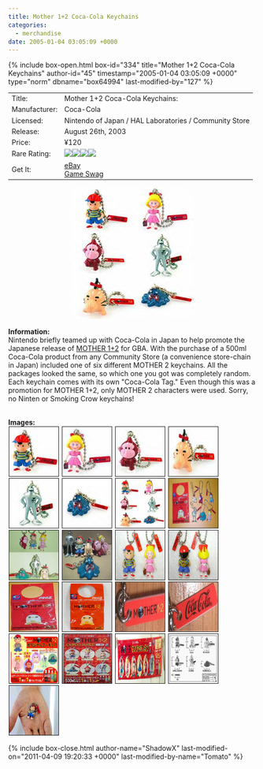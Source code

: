 ```yaml
---
title: Mother 1+2 Coca-Cola Keychains
categories:
  - merchandise
date: 2005-01-04 03:05:09 +0000
---
```

{% include box-open.html box-id="334" title="Mother 1+2 Coca-Cola Keychains" author-id="45" timestamp="2005-01-04 03:05:09 +0000" type="norm" dbname="box64994" last-modified-by="127" %}
<div class="gameinfo">
	<table>
		<tr>
			<td class="label">Title:</td>
			<td>Mother 1+2 Coca-Cola Keychains:</td>
		</tr>
		<tr>
			<td class="label">Manufacturer:</td>
			<td>Coca-Cola</td>
		</tr>
		<tr>
			<td class="label">Licensed:</td>
			<td>Nintendo of Japan / HAL Laboratories / Community Store</td>
		</tr>
		<tr>
			<td class="label">Release:</td>
			<td>August 26th, 2003</td>
		</tr>
		<tr>
			<td class="label">Price:</td>
			<td>¥120</td>
		</tr>
		<tr>
			<td class="label">Rare Rating:</td>
			<td><img src="http - //starmen.net/merchandise/images/ness_icon.gif" /><img src="http - //starmen.net/merchandise/images/ness_icon.gif" /><img src="http - //starmen.net/merchandise/images/ness_icon.gif" /><img src="http - //starmen.net/merchandise/images/ness_icon.gif" /></td>
		</tr>
		<tr>
			<td class="label">Get It:</td>
			<td><a href="http://www.ebay.com">eBay</a>
                        <br /><a href="http://gameswag.com/view/mother-12-coca-cola-keychains/">Game Swag</a></td>
		</tr>
	</table>
</div>

<p>
	<center>
	<img src="/merchandise/images/m12cck_title.jpg" border="0" title="Mother 1+2 Coca-Cola Keychains:" />
	</center>
</p>

<b>Information:</b>
	<br />
	Nintendo briefly teamed up with Coca-Cola in Japan to help promote the Japanese release of <a href="http://starmen.net/merchandise/games/mother12.php">MOTHER 1+2</a> for GBA. 
	With the purchase of a 500ml Coca-Cola product from any Community Store (a convenience store-chain in Japan) included 
	one of six different MOTHER 2 keychains. All the packages looked the same, so which one you got was completely random. Each keychain comes with its own "Coca-Cola Tag." Even though this was a 
	promotion for MOTHER 1+2, only MOTHER 2 characters were used. Sorry, no Ninten or Smoking Crow keychains!
<br /><br />

<b>Images:</b>
	<br /><a href="/merchandise/images/m12cck_ness.jpg" ><img src="/merchandise/images/m12cck_ness.jpg" title="Ness" border="1" width="100" height="100" hspace="1" /></a>
<a href="/merchandise/images/m12cck_paula.jpg" ><img src="/merchandise/images/m12cck_paula.jpg" title="Paula" border="1" width="100" height="100" hspace="1" /></a>
<a href="/merchandise/images/m12cck_bmonkey.jpg" ><img src="/merchandise/images/m12cck_bmonkey.jpg" title="Bubble Monkey" border="1" width="100" height="100" hspace="1" /></a>
<a href="/merchandise/images/m12cck_mrsaturn.jpg" ><img src="/merchandise/images/m12cck_mrsaturn.jpg" title="Mr. Saturn" border="1" width="100" height="100" hspace="1" /></a>
<a href="/merchandise/images/m12cck_starman.jpg" ><img src="/merchandise/images/m12cck_starman.jpg" title="Starman" border="1" width="100" height="100" hspace="1" /></a>
<a href="/merchandise/images/m12cck_mbelch.jpg" ><img src="/merchandise/images/m12cck_mbelch.jpg" title="Master Belch" border="1" width="100" height="100" hspace="1" /></a>
<a href="/merchandise/images/m12cck_all1.jpg" ><img src="/merchandise/images/m12cck_all1.jpg" title="All 6" border="1" width="100" height="100" hspace="1" /></a>
<a href="/merchandise/images/m12cck_all2.jpg" ><img src="/merchandise/images/m12cck_all2.jpg" title="All 6" border="1" width="100" height="100" hspace="1" /></a>
<a href="/merchandise/images/m12cck_all3.jpg" ><img src="/merchandise/images/m12cck_all3.jpg" title="All 6" border="1" width="100" height="100" hspace="1" /></a>
<a href="/merchandise/images/m12cck_all4.jpg" ><img src="/merchandise/images/m12cck_all4.jpg" title="All 6" border="1" width="100" height="100" hspace="1" /></a>
<a href="/merchandise/images/m12cck_ness_paula_front.jpg" ><img src="/merchandise/images/m12cck_ness_paula_front.jpg" title="Ness & Paula (Detailed Front)" border="1" width="100" height="100" hspace="1" /></a>
<a href="/merchandise/images/m12cck_ness_paula_back.jpg" ><img src="/merchandise/images/m12cck_ness_paula_back.jpg" title="Ness & Paula (Detailed Back)" border="1" width="100" height="100" hspace="1" /></a>
<a href="/merchandise/images/m12cck_package.jpg" ><img src="/merchandise/images/m12cck_package.jpg" title="Package" border="1" width="100" height="100" hspace="1" /></a>
<a href="/merchandise/images/m12cck_package2.jpg" ><img src="/merchandise/images/m12cck_package2.jpg" title="Package" border="1" width="100" height="100" hspace="1" /></a>
<a href="/merchandise/images/m12cck_tag1.jpg" ><img src="/merchandise/images/m12cck_tag1.jpg" title="Tag (Front)" border="1" width="100" height="100" hspace="1" /></a>
<a href="/merchandise/images/m12cck_tag2.jpg" ><img src="/merchandise/images/m12cck_tag2.jpg" title="Tag (Back)" border="1" width="100" height="100" hspace="1" /></a>
<a href="/merchandise/images/m12cck_ad.jpg" ><img src="/merchandise/images/m12cck_ad.jpg" title="Advertisment" border="1" width="100" height="100" hspace="1" /></a>
<a href="/merchandise/images/m12cck_poster.jpg" ><img src="/merchandise/images/m12cck_poster.jpg" title="Poster" border="1" width="100" height="100" hspace="1" /></a>
<a href="/merchandise/images/m12cck_banner.jpg" ><img src="/merchandise/images/m12cck_banner.jpg" title="Banner" border="1" width="100" height="100" hspace="1" /></a>
<a href="/merchandise/images/m12cck_sizechart.jpg" ><img src="/merchandise/images/m12cck_sizechart.jpg" title="Size Chart" border="1" width="100" height="100" hspace="1" /></a>
<a href="/merchandise/images/m12cck_sizehand.jpg" ><img src="/merchandise/images/m12cck_sizehand.jpg" title="Size By Hand" border="1" width="100" height="100" hspace="1" /></a>

{% include box-close.html author-name="ShadowX" last-modified-on="2011-04-09 19:20:33 +0000" last-modified-by-name="Tomato" %}
